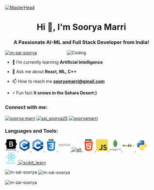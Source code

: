 [![MasterHead](https://c4.wallpaperflare.com/wallpaper/39/346/426/digital-art-men-city-futuristic-night-hd-wallpaper-preview.jpg)](https://rishavchanda.io)
<h1 align="center">Hi 👋, I'm Soorya Marri</h1>
<h3 align="center">A Passionate AI-ML and Full Stack Developer from India!</h3>
<img align="right" alt="Coding" width="300" src="https://149695847.v2.pressablecdn.com/wp-content/uploads/2019/06/tony-stark.gif">

<p align="left"> <a href="https://github.com/ryo-ma/github-profile-trophy"><img src="https://github-profile-trophy.vercel.app/?username=m-sai-soorya" alt="m-sai-soorya" /></a> </p>

- 🌱 I’m currently learning **Artificial Intelligence**

- 💬 Ask me about **React, ML, C++**

- 📫 How to reach me **sooryamarri@gmail.com**

- ⚡ Fun fact **It snows in the Sahara Desert:)**

<h3 align="left">Connect with me:</h3>
<p align="left">
<a href="https://linkedin.com/in/soorya marri" target="blank"><img align="center" src="https://raw.githubusercontent.com/rahuldkjain/github-profile-readme-generator/master/src/images/icons/Social/linked-in-alt.svg" alt="soorya marri" height="30" width="40" /></a>
<a href="https://www.codechef.com/users/sai_soorya25" target="blank"><img align="center" src="https://cdn.jsdelivr.net/npm/simple-icons@3.1.0/icons/codechef.svg" alt="sai_soorya25" height="30" width="40" /></a>
<a href="https://www.leetcode.com/sooryamarri" target="blank"><img align="center" src="https://raw.githubusercontent.com/rahuldkjain/github-profile-readme-generator/master/src/images/icons/Social/leet-code.svg" alt="sooryamarri" height="30" width="40" /></a>
</p>

<h3 align="left">Languages and Tools:</h3>
<p align="left"> <a href="https://getbootstrap.com" target="_blank" rel="noreferrer"> <img src="https://raw.githubusercontent.com/devicons/devicon/master/icons/bootstrap/bootstrap-plain-wordmark.svg" alt="bootstrap" width="40" height="40"/> </a> <a href="https://www.cprogramming.com/" target="_blank" rel="noreferrer"> <img src="https://raw.githubusercontent.com/devicons/devicon/master/icons/c/c-original.svg" alt="c" width="40" height="40"/> </a> <a href="https://www.w3schools.com/cpp/" target="_blank" rel="noreferrer"> <img src="https://raw.githubusercontent.com/devicons/devicon/master/icons/cplusplus/cplusplus-original.svg" alt="cplusplus" width="40" height="40"/> </a> <a href="https://www.w3schools.com/css/" target="_blank" rel="noreferrer"> <img src="https://raw.githubusercontent.com/devicons/devicon/master/icons/css3/css3-original-wordmark.svg" alt="css3" width="40" height="40"/> </a> <a href="https://expressjs.com" target="_blank" rel="noreferrer"> <img src="https://raw.githubusercontent.com/devicons/devicon/master/icons/express/express-original-wordmark.svg" alt="express" width="40" height="40"/> </a> <a href="https://git-scm.com/" target="_blank" rel="noreferrer"> <img src="https://www.vectorlogo.zone/logos/git-scm/git-scm-icon.svg" alt="git" width="40" height="40"/> </a> <a href="https://www.w3.org/html/" target="_blank" rel="noreferrer"> <img src="https://raw.githubusercontent.com/devicons/devicon/master/icons/html5/html5-original-wordmark.svg" alt="html5" width="40" height="40"/> </a> <a href="https://developer.mozilla.org/en-US/docs/Web/JavaScript" target="_blank" rel="noreferrer"> <img src="https://raw.githubusercontent.com/devicons/devicon/master/icons/javascript/javascript-original.svg" alt="javascript" width="40" height="40"/> </a> <a href="https://www.mongodb.com/" target="_blank" rel="noreferrer"> <img src="https://raw.githubusercontent.com/devicons/devicon/master/icons/mongodb/mongodb-original-wordmark.svg" alt="mongodb" width="40" height="40"/> </a> <a href="https://nodejs.org" target="_blank" rel="noreferrer"> <img src="https://raw.githubusercontent.com/devicons/devicon/master/icons/nodejs/nodejs-original-wordmark.svg" alt="nodejs" width="40" height="40"/> </a> <a href="https://www.python.org" target="_blank" rel="noreferrer"> <img src="https://raw.githubusercontent.com/devicons/devicon/master/icons/python/python-original.svg" alt="python" width="40" height="40"/> </a> <a href="https://reactjs.org/" target="_blank" rel="noreferrer"> <img src="https://raw.githubusercontent.com/devicons/devicon/master/icons/react/react-original-wordmark.svg" alt="react" width="40" height="40"/> </a> <a href="https://scikit-learn.org/" target="_blank" rel="noreferrer"> <img src="https://upload.wikimedia.org/wikipedia/commons/0/05/Scikit_learn_logo_small.svg" alt="scikit_learn" width="40" height="40"/> </a> </p>

<p><img align="left" src="https://github-readme-stats.vercel.app/api/top-langs?username=m-sai-soorya&show_icons=true&locale=en&layout=compact" alt="m-sai-soorya" /></p>

<p>&nbsp;<img align="center" src="https://github-readme-stats.vercel.app/api?username=m-sai-soorya&show_icons=true&locale=en" alt="m-sai-soorya" /></p>

<p><img align="center" src="https://github-readme-streak-stats.herokuapp.com/?user=m-sai-soorya&" alt="m-sai-soorya" /></p>
